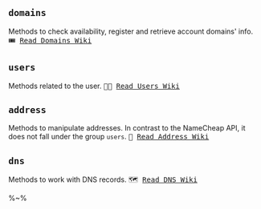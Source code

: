 ## `domains`

Methods to check availability, register and retrieve account domains' info. <kbd>🎟 <a href="/wiki/Domains">Read Domains Wiki</a></kbd>

<!-- %~% -->

## `users`

Methods related to the user. <kbd>👩‍💻 <a href="/wiki/Users">Read Users Wiki</a></kbd>

<!-- %~% -->

## `address`

Methods to manipulate addresses. In contrast to the NameCheap API, it does not fall under the group `users`. <kbd>🏡 <a href="/wiki/Address">Read Address Wiki</a></kbd>

<!-- %~% -->

## `dns`

Methods to work with DNS records. <kbd>🗺 <a href="/wiki/DNS">Read DNS Wiki</a></kbd>

%~%